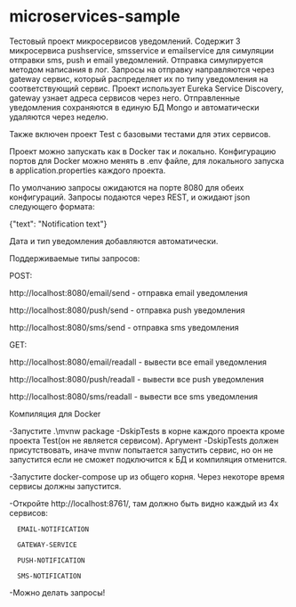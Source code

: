 # microservices-sample
Тестовый проект микросервисов уведомлений. 
Содержит 3 микросервиса pushservice, smsservice и emailservice для симуляции отправки sms, push и email уведомлений. Отправка симулируется методом написания в лог. 
Запросы на отправку направляются через gateway сервис, который распределяет их по типу уведомления на соответствующий сервис. Проект использует Eureka Service Discovery,
gateway узнает адреса сервисов через него.
Отправленные уведомления сохраняются в единую БД Mongo и автоматически удаляются через неделю. 

Также включен проект Test с базовыми тестами для этих сервисов.

Проект можно запускать как в Docker так и локально. Конфигурацию портов для Docker можно менять в .env файле, для локального запуска в application.properties
каждого проекта. 

По умолчанию запросы ожидаются на порте 8080 для обеих конфигураций. Запросы подаются через REST, и ожидают json следующего  формата:

{"text": "Notification text"}

Дата и тип уведомления добавляются автоматически. 

Поддерживаемые типы запросов:

POST:

http://localhost:8080/email/send - отправка email уведомления

http://localhost:8080/push/send - отправка push уведомления

http://localhost:8080/sms/send - отправка sms уведомления

GET:

http://localhost:8080/email/readall - вывести все email уведомления

http://localhost:8080/push/readall - вывести все push уведомления

http://localhost:8080/sms/readall - вывести все sms уведомления

Компиляция для Docker

-Запустите .\mvnw package -DskipTests в корне каждого проекта кроме проекта Test(он не является сервисом). Аргумент -DskipTests должен присутствовать, иначе mvnw попытается запустить
сервис, но он не запустится если не сможет подключится к БД и компиляция отменится. 

-Запустите  docker-compose up из общего корня. Через некоторе время сервисы должны запустится. 

-Откройте http://localhost:8761/, там должно быть видно каждый из 4х сервисов:

      EMAIL-NOTIFICATION

      GATEWAY-SERVICE

      PUSH-NOTIFICATION

      SMS-NOTIFICATION
  
-Можно делать запросы!
